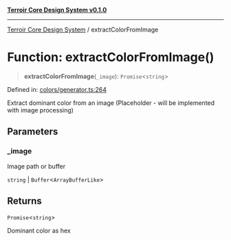 [**Terroir Core Design System v0.1.0**](../README.md)

---

[Terroir Core Design System](../globals.md) / extractColorFromImage

# Function: extractColorFromImage()

> **extractColorFromImage**(`_image`): `Promise`\<`string`\>

Defined in: [colors/generator.ts:264](https://github.com/terroir-ds/core/blob/9691713b8c512b7d2abe808c4f7084bdfab798bf/lib/colors/generator.ts#L264)

Extract dominant color from an image
(Placeholder - will be implemented with image processing)

## Parameters

### \_image

Image path or buffer

`string` | `Buffer`\<`ArrayBufferLike`\>

## Returns

`Promise`\<`string`\>

Dominant color as hex
